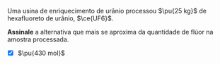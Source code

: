 Uma usina de enriquecimento de urânio processou $\pu{25 kg}$ de hexafluoreto de urânio, $\ce{UF6}$.

**Assinale** a alternativa que mais se aproxima da quantidade de flúor na amostra processada.

- [x] $\pu{430 mol}$
